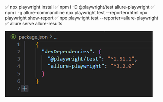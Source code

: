 ✅ npx playwright install
✅ npm i -D @playwright/test allure-playwright
✅ npm i -g allure-commandline
    npx playwright test --reporter=html
    npx playwright show-report
✅ npx playwright test --reporter=allure-playwright
✅ allure serve allure-results

![alt text](image.png)

